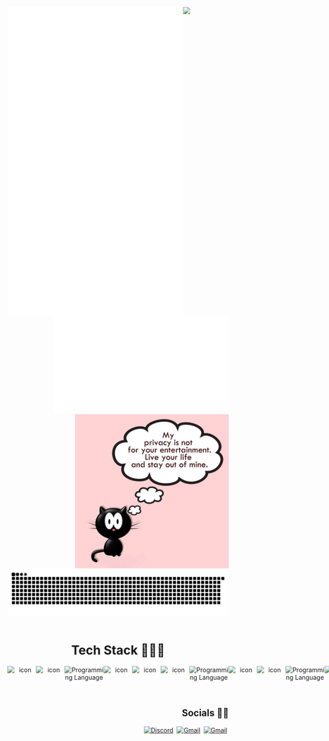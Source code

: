 <!--LuluW Profile-->

<!--Metrics-->

[<img align="left" width="400" alt="General Metrics" src="assets/general.svg">](#)
[<img align="right" width="400" alt="Achievements" src="assets/achievements.svg">](#)

<!--Stats-->

[<img  width="400px" src="https://github-readme-streak-stats.herokuapp.com/?user=Phuyalgaurav&theme=dark&hide_border=true"/>](#)

[<img align="right" width="350" alt="Achievements" src="assets/privacy.svg">](#)
<br>
<br>
<br>
<br>

<div align="center">
<picture>
  <source media="(prefers-color-scheme: dark)" srcset="https://raw.githubusercontent.com/phuyalgaurav/phuyalgaurav/output/github-contribution-grid-snake-dark.svg">
  <source media="(prefers-color-scheme: light)" srcset="https://raw.githubusercontent.com/phuyalgaurav/phuyalgaurav/output/github-contribution-grid-snake.svg">
  <img alt="github contribution grid snake animation" src="https://raw.githubusercontent.com/phuyalgaurav/phuyalgaurav/output/github-contribution-grid-snake.svg">
</picture>
</div>
<br>
<div align="center">

<h1>Tech Stack 🚀👩‍🚀</h1>
<div style="display: flex; align-items: flex-start;">
<img src="https://techstack-generator.vercel.app/python-icon.svg" alt="icon" width="65" height="65" />
<img src="https://techstack-generator.vercel.app/django-icon.svg" alt="icon" width="65" height="65" />
<img src="https://skillicons.dev/icons?i=fastapi" alt="Programming Language"  height="65"/>
<img src="https://techstack-generator.vercel.app/github-icon.svg" alt="icon" width="65" height="65" />
<img src="https://techstack-generator.vercel.app/docker-icon.svg" alt="icon" width="65" height="65" />
<img src="https://techstack-generator.vercel.app/restapi-icon.svg" alt="icon" width="65" height="65" />
<img src="https://skillicons.dev/icons?i=bootstrap" alt="Programming Language"  height="65"/>
<img src="https://techstack-generator.vercel.app/redux-icon.svg" alt="icon" width="65" height="65" />
<img src="https://techstack-generator.vercel.app/js-icon.svg" alt="icon" width="65" height="65" />
<img src="https://skillicons.dev/icons?i=vercel" alt="Programming Language"  height="65"/>
<img src="https://techstack-generator.vercel.app/react-icon.svg" alt="icon" width="65" height="65" />
<img src="https://techstack-generator.vercel.app/mysql-icon.svg" alt="icon" width="65" height="65" />
</div>

</div>

<div align="right">
  
## Socials :rocket::star2:
[![Discord](https://skillicons.dev/icons?i=discord)](https://discordapp.com/users/572936387473440768)&nbsp;
[![Gmail](https://skillicons.dev/icons?i=gmail)](mailto:phuyalgaurav90@gmail.com)&nbsp;
[![Gmail](https://skillicons.dev/icons?i=instagram)](https://instagram.com/phuyalgaurav90)&nbsp;
</div>
